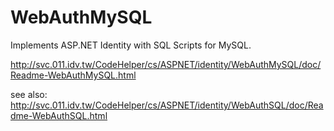 # WebAuthMySQL
Implements ASP.NET Identity with SQL Scripts for MySQL.

http://svc.011.idv.tw/CodeHelper/cs/ASPNET/identity/WebAuthMySQL/doc/Readme-WebAuthMySQL.html

see also:
http://svc.011.idv.tw/CodeHelper/cs/ASPNET/identity/WebAuthSQL/doc/Readme-WebAuthSQL.html


